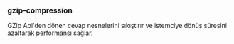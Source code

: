 ### gzip-compression

GZip Api'den dönen cevap nesnelerini sıkıştırır ve istemciye dönüş süresini azaltarak performansı sağlar.